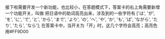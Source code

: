 接下啦需要开发一个新功能，也比较小，在答题模式下，答案卡的右上角需要新增一个功能开关，叫做
    把日语中的助词高亮出来，涉及到的一些字符有 ['は', 'が', 'を', 'に', 'で', 'と', 'から', 'まで', 'より', 'の', 'へ', 'や', 'か', 'も', 'ば', 'ながら', 'たり', 'たら', 'なら'];
    在答案卡中，当开关为「开」时，这几个字符会高亮；高亮色用#FF9D00